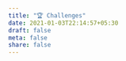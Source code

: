```yaml
---
title: "🏆 Challenges"
date: 2021-01-03T22:14:57+05:30
draft: false
meta: false
share: false
---
```


